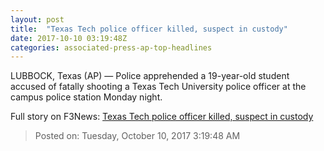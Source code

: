 ```yaml
---
layout: post
title:  "Texas Tech police officer killed, suspect in custody"
date: 2017-10-10 03:19:48Z
categories: associated-press-ap-top-headlines
---
```


LUBBOCK, Texas (AP) — Police apprehended a 19-year-old student accused of fatally shooting a Texas Tech University police officer at the campus police station Monday night.


Full story on F3News: [Texas Tech police officer killed, suspect in custody](http://www.f3nws.com/n/2ajzrC)

> Posted on: Tuesday, October 10, 2017 3:19:48 AM
